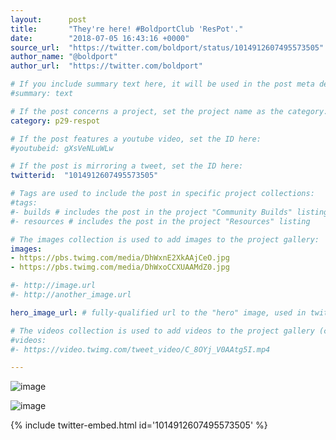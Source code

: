 ```yaml
---
layout:      post
title:       "They're here! #BoldportClub 'ResPot'."
date:        "2018-07-05 16:43:16 +0000"
source_url:  "https://twitter.com/boldport/status/1014912607495573505"
author_name: "@boldport"
author_url:  "https://twitter.com/boldport"

# If you include summary text here, it will be used in the post meta description instead of an excerpt from the post body
#summary: text

# If the post concerns a project, set the project name as the category:
category: p29-respot

# If the post features a youtube video, set the ID here:
#youtubeid: gXsVeNLuWLw

# If the post is mirroring a tweet, set the ID here:
twitterid:  "1014912607495573505"

# Tags are used to include the post in specific project collections:
#tags:
#- builds # includes the post in the project "Community Builds" listing
#- resources # includes the post in the project "Resources" listing

# The images collection is used to add images to the project gallery:
images:
- https://pbs.twimg.com/media/DhWxnE2XkAAjCeO.jpg
- https://pbs.twimg.com/media/DhWxoCCXUAAMdZ0.jpg

#- http://image.url
#- http://another_image.url

hero_image_url: # fully-qualified url to the "hero" image, used in twitter cards for example

# The videos collection is used to add videos to the project gallery (currently only mp4):
#videos:
#- https://video.twimg.com/tweet_video/C_8OYj_V0AAtg5I.mp4

---
```


![image](https://pbs.twimg.com/media/DhWxnE2XkAAjCeO.jpg)

![image](https://pbs.twimg.com/media/DhWxoCCXUAAMdZ0.jpg)

{% include twitter-embed.html id='1014912607495573505' %}


